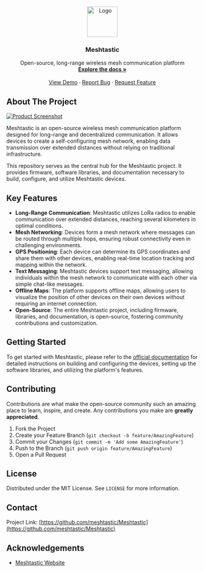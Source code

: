 <!-- PROJECT LOGO -->
<br />
<p align="center">
  <a href="https://meshtastic.org">
    <img src="images/logo.png" alt="Logo" width="80" height="80">
  </a>

  <h3 align="center">Meshtastic</h3>

  <p align="center">
    Open-source, long-range wireless mesh communication platform
    <br />
    <a href="https://meshtastic.org"><strong>Explore the docs »</strong></a>
    <br />
    <br />
    <a href="https://github.com/meshtastic/Meshtastic">View Demo</a>
    ·
    <a href="https://github.com/meshtastic/Meshtastic/issues">Report Bug</a>
    ·
    <a href="https://github.com/meshtastic/Meshtastic/issues">Request Feature</a>
  </p>
</p>

<!-- ABOUT THE PROJECT -->
## About The Project

[![Product Screenshot](images/screenshot.png)](https://example.com)

Meshtastic is an open-source wireless mesh communication platform designed for long-range and decentralized communication. It allows devices to create a self-configuring mesh network, enabling data transmission over extended distances without relying on traditional infrastructure.

This repository serves as the central hub for the Meshtastic project. It provides firmware, software libraries, and documentation necessary to build, configure, and utilize Meshtastic devices.

<!-- FEATURES -->
## Key Features

- **Long-Range Communication**: Meshtastic utilizes LoRa radios to enable communication over extended distances, reaching several kilometers in optimal conditions.
- **Mesh Networking**: Devices form a mesh network where messages can be routed through multiple hops, ensuring robust connectivity even in challenging environments.
- **GPS Positioning**: Each device can determine its GPS coordinates and share them with other devices, enabling real-time location tracking and mapping within the network.
- **Text Messaging**: Meshtastic devices support text messaging, allowing individuals within the mesh network to communicate with each other via simple chat-like messages.
- **Offline Maps**: The platform supports offline maps, allowing users to visualize the position of other devices on their own devices without requiring an internet connection.
- **Open-Source**: The entire Meshtastic project, including firmware, libraries, and documentation, is open-source, fostering community contributions and customization.

<!-- GETTING STARTED -->
## Getting Started

To get started with Meshtastic, please refer to the [official documentation](https://meshtastic.org/docs/introduction) for detailed instructions on building and configuring the devices, setting up the software libraries, and utilizing the platform's features.

<!-- CONTRIBUTING -->
## Contributing

Contributions are what make the open-source community such an amazing place to learn, inspire, and create. Any contributions you make are **greatly appreciated**.

1. Fork the Project
2. Create your Feature Branch (`git checkout -b feature/AmazingFeature`)
3. Commit your Changes (`git commit -m 'Add some AmazingFeature'`)
4. Push to the Branch (`git push origin feature/AmazingFeature`)
5. Open a Pull Request

<!-- LICENSE -->
## License

Distributed under the MIT License. See `LICENSE` for more information.

<!-- CONTACT -->
## Contact

Project Link: [https://github.com/meshtastic/Meshtastic](https://github.com/meshtastic/Meshtastic)

<!-- ACKNOWLEDGEMENTS -->
## Acknowledgements

- [Meshtastic Website](https://meshtastic.org/)
